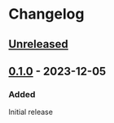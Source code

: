 # Changelog

## [Unreleased]


## [0.1.0] - 2023-12-05

### Added

Initial release


[Unreleased]: https://github.com/Qwitqwit/qwit-cli/compare/v0.1.0...HEAD
[0.1.0]: https://github.com/Qwitqwit/qwit-cli/compare/v0.1.2...v0.1.0